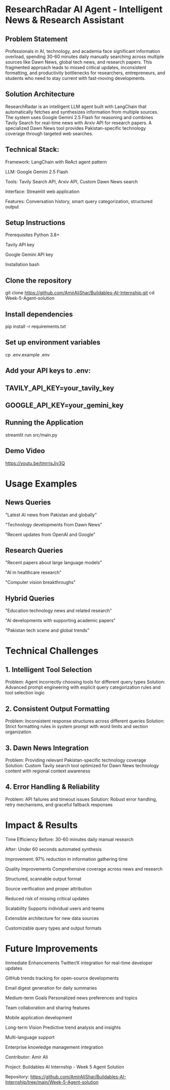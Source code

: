 # ResearchRadar AI Agent - Intelligent News & Research Assistant
## Problem Statement
Professionals in AI, technology, and academia face significant information overload, spending 30-60 minutes daily manually searching across multiple sources like Dawn News, global tech news, and research papers. This fragmented approach leads to missed critical updates, inconsistent formatting, and productivity bottlenecks for researchers, entrepreneurs, and students who need to stay current with fast-moving developments.

## Solution Architecture
ResearchRadar is an intelligent LLM agent built with LangChain that automatically fetches and synthesizes information from multiple sources. The system uses Google Gemini 2.5 Flash for reasoning and combines Tavily Search for real-time news with Arxiv API for research papers. A specialized Dawn News tool provides Pakistan-specific technology coverage through targeted web searches.

## Technical Stack:

Framework: LangChain with ReAct agent pattern

LLM: Google Gemini 2.5 Flash

Tools: Tavily Search API, Arxiv API, Custom Dawn News search

Interface: Streamlit web application

Features: Conversation history, smart query categorization, structured output

## Setup Instructions
Prerequisites
Python 3.8+

Tavily API key

Google Gemini API key

Installation
bash
## Clone the repository
git clone https://github.com/AmirAliShar/Buildables-AI-Internship.git
cd Week-5-Agent-solution

## Install dependencies
pip install -r requirements.txt

## Set up environment variables
cp .env.example .env
## Add your API keys to .env:
## TAVILY_API_KEY=your_tavily_key
## GOOGLE_API_KEY=your_gemini_key

## Running the Application

streamlit run src/main.py

## Demo Video
https://youtu.be/tmrrjsJjv3Q

# Usage Examples
## News Queries
"Latest AI news from Pakistan and globally"

"Technology developments from Dawn News"

"Recent updates from OpenAI and Google"

## Research Queries
"Recent papers about large language models"

"AI in healthcare research"

"Computer vision breakthroughs"

## Hybrid Queries
"Education technology news and related research"

"AI developments with supporting academic papers"

"Pakistan tech scene and global trends"

# Technical Challenges
## 1. Intelligent Tool Selection
Problem: Agent incorrectly choosing tools for different query types
Solution: Advanced prompt engineering with explicit query categorization rules and tool selection logic

## 2. Consistent Output Formatting
Problem: Inconsistent response structures across different queries
Solution: Strict formatting rules in system prompt with word limits and section organization

## 3. Dawn News Integration
Problem: Providing relevant Pakistan-specific technology coverage
Solution: Custom Tavily search tool optimized for Dawn News technology content with regional context awareness

## 4. Error Handling & Reliability
Problem: API failures and timeout issues
Solution: Robust error handling, retry mechanisms, and graceful fallback responses

# Impact & Results
Time Efficiency
Before: 30-60 minutes daily manual research

After: Under 60 seconds automated synthesis

Improvement: 97% reduction in information gathering time

Quality Improvements
Comprehensive coverage across news and research

Structured, scannable output format

Source verification and proper attribution

Reduced risk of missing critical updates

Scalability
Supports individual users and teams

Extensible architecture for new data sources

Customizable query types and output formats

# Future Improvements
Immediate Enhancements
Twitter/X integration for real-time developer updates

GitHub trends tracking for open-source developments

Email digest generation for daily summaries

Medium-term Goals
Personalized news preferences and topics

Team collaboration and sharing features

Mobile application development

Long-term Vision
Predictive trend analysis and insights

Multi-language support

Enterprise knowledge management integration

Contributor: Amir Ali

Project: Buildables AI Internship - Week 5 Agent Solution  

Repository: https://github.com/AmirAliShar/Buildables-AI-Internship/tree/main/Week-5-Agent-solution

